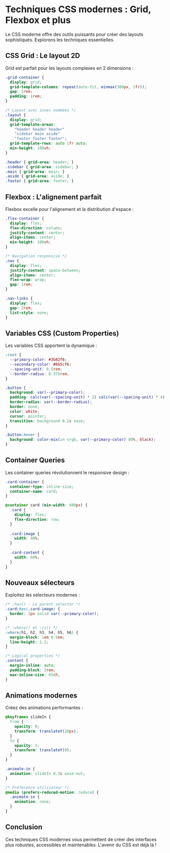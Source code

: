 # Techniques CSS modernes : Grid, Flexbox et plus

Le CSS moderne offre des outils puissants pour créer des layouts sophistiqués. Explorons les techniques essentielles.

## CSS Grid : Le layout 2D

Grid est parfait pour les layouts complexes en 2 dimensions :

```css
.grid-container {
  display: grid;
  grid-template-columns: repeat(auto-fit, minmax(300px, 1fr));
  gap: 1rem;
  padding: 1rem;
}

/* Layout avec zones nommées */
.layout {
  display: grid;
  grid-template-areas: 
    "header header header"
    "sidebar main aside"
    "footer footer footer";
  grid-template-rows: auto 1fr auto;
  min-height: 100vh;
}

.header { grid-area: header; }
.sidebar { grid-area: sidebar; }
.main { grid-area: main; }
.aside { grid-area: aside; }
.footer { grid-area: footer; }
```

## Flexbox : L'alignement parfait

Flexbox excelle pour l'alignement et la distribution d'espace :

```css
.flex-container {
  display: flex;
  flex-direction: column;
  justify-content: center;
  align-items: center;
  min-height: 100vh;
}

/* Navigation responsive */
.nav {
  display: flex;
  justify-content: space-between;
  align-items: center;
  flex-wrap: wrap;
  gap: 1rem;
}

.nav-links {
  display: flex;
  gap: 2rem;
  list-style: none;
}
```

## Variables CSS (Custom Properties)

Les variables CSS apportent la dynamique :

```css
:root {
  --primary-color: #3b82f6;
  --secondary-color: #8b5cf6;
  --spacing-unit: 0.5rem;
  --border-radius: 0.375rem;
}

.button {
  background: var(--primary-color);
  padding: calc(var(--spacing-unit) * 2) calc(var(--spacing-unit) * 4);
  border-radius: var(--border-radius);
  border: none;
  color: white;
  cursor: pointer;
  transition: background 0.2s ease;
}

.button:hover {
  background: color-mix(in srgb, var(--primary-color) 80%, black);
}
```

## Container Queries

Les container queries révolutionnent le responsive design :

```css
.card-container {
  container-type: inline-size;
  container-name: card;
}

@container card (min-width: 400px) {
  .card {
    display: flex;
    flex-direction: row;
  }
  
  .card-image {
    width: 40%;
  }
  
  .card-content {
    width: 60%;
  }
}
```

## Nouveaux sélecteurs

Exploitez les sélecteurs modernes :

```css
/* :has() - Le parent selector */
.card:has(.card-image) {
  border: 2px solid var(--primary-color);
}

/* :where() et :is() */
:where(h1, h2, h3, h4, h5, h6) {
  margin-block: 1em 0.5em;
  line-height: 1.2;
}

/* Logical properties */
.content {
  margin-inline: auto;
  padding-block: 2rem;
  max-inline-size: 65ch;
}
```

## Animations modernes

Créez des animations performantes :

```css
@keyframes slideIn {
  from {
    opacity: 0;
    transform: translateY(20px);
  }
  to {
    opacity: 1;
    transform: translateY(0);
  }
}

.animate-in {
  animation: slideIn 0.3s ease-out;
}

/* Préférence utilisateur */
@media (prefers-reduced-motion: reduce) {
  .animate-in {
    animation: none;
  }
}
```

## Conclusion

Ces techniques CSS modernes vous permettent de créer des interfaces plus robustes, accessibles et maintenables. L'avenir du CSS est déjà là !
